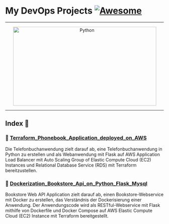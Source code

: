 My DevOps Projects  [![Awesome](https://cdn.rawgit.com/sindresorhus/awesome/d7305f38d29fed78fa85652e3a63e154dd8e8829/media/badge.svg)](https://github.com/sindresorhus/awesome)
===============
<hr>

<p align="center">
    <img alt="Python" src="https://cdn.worldvectorlogo.com/logos/devops-2.svg" height="250" width="455">
</p>
<hr>

## Index 📜

### 🔖 [Terraform_Phonebook_Application_deployed_on_AWS](https://github.com/latifyildirim/DevOps_Projects/tree/main/Terraform-Phonebook-Application-deployed-on-AWS)
Die Telefonbuchanwendung zielt darauf ab, eine Telefonbuchanwendung in Python zu erstellen und als Webanwendung mit Flask auf AWS Application Load Balancer mit Auto Scaling Group of Elastic Compute Cloud (EC2) Instances und Relational Database Service (RDS) mit Terraform bereitzustellen.

### 🔖 [Dockerization_Bookstore_Api_on_Python_Flask_Mysql](https://github.com/latifyildirim/DevOps_Projects/tree/main/Dockerization_Bookstore_Api_on_Python_Flask_Mysql)
Bookstore Web API Application zielt darauf ab, einen Bookstore-Webservice mit Docker zu erstellen, das Verständnis der Dockerisierung einer Anwendung. Der Anwendungscode wird als RESTful-Webservice mit Flask mithilfe von Dockerfile und Docker Compose auf AWS Elastic Compute Cloud (EC2) Instance mit Terraform bereitgestellt.

